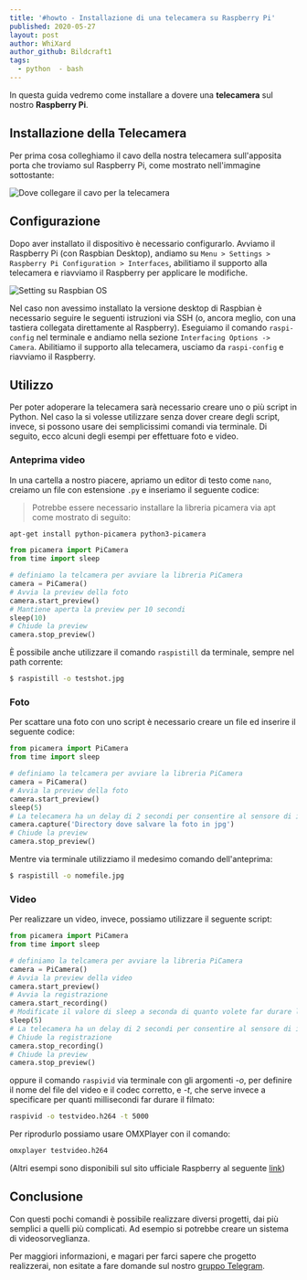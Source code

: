 ```yaml
---
title: '#howto - Installazione di una telecamera su Raspberry Pi'
published: 2020-05-27
layout: post
author: WhiXard
author_github: Bildcraft1
tags:
  - python  - bash
---
```

In questa guida vedremo come installare a dovere una **telecamera** sul nostro **Raspberry Pi**.

## Installazione della Telecamera

Per prima cosa colleghiamo il cavo della nostra telecamera sull'apposita porta che troviamo sul Raspberry Pi, come mostrato nell'immagine sottostante:

![Dove collegare il cavo per la telecamera](storage/IMG_20200501_142244.jpg)

## Configurazione

Dopo aver installato il dispositivo è necessario configurarlo. Avviamo il Raspberry Pi (con Raspbian Desktop), andiamo su `Menu > Settings > Raspberry Pi Configuration > Interfaces`, abilitiamo il supporto alla telecamera e riavviamo il Raspberry per applicare le modifiche.

![Setting su Raspbian OS](storage/enable-raspberry-pi-camera.jpg)

Nel caso non avessimo installato la versione desktop di Raspbian è necessario seguire le seguenti istruzioni via SSH (o, ancora meglio, con una tastiera collegata direttamente al Raspberry). Eseguiamo il comando `raspi-config` nel terminale e andiamo nella sezione `Interfacing Options -> Camera`. Abilitiamo il supporto alla telecamera, usciamo da `raspi-config` e riavviamo il Raspberry.

## Utilizzo

Per poter adoperare la telecamera sarà necessario creare uno o più script in Python. Nel caso la si volesse utilizzare senza dover creare degli script, invece, si possono usare dei semplicissimi comandi via terminale. Di seguito, ecco alcuni degli esempi per effettuare foto e video.

### Anteprima video

In una cartella a nostro piacere, apriamo un editor di testo come `nano`, creiamo un file con estensione `.py` e inseriamo il seguente codice:

> Potrebbe essere necessario installare la libreria picamera via apt come mostrato di seguito:
```bash
apt-get install python-picamera python3-picamera
```

```python
from picamera import PiCamera
from time import sleep

# definiamo la telcamera per avviare la libreria PiCamera
camera = PiCamera()
# Avvia la preview della foto
camera.start_preview()
# Mantiene aperta la preview per 10 secondi
sleep(10)
# Chiude la preview
camera.stop_preview()
```

È possibile anche utilizzare il comando `raspistill` da terminale, sempre nel path corrente:

```bash
$ raspistill -o testshot.jpg
```

### Foto

Per scattare una foto con uno script è necessario creare un file ed inserire il seguente codice:

```python
from picamera import PiCamera
from time import sleep

# definiamo la telcamera per avviare la libreria PiCamera
camera = PiCamera()
# Avvia la preview della foto
camera.start_preview()
sleep(5)
# La telecamera ha un delay di 2 secondi per consentire al sensore di impostare la luminosità
camera.capture('Directory dove salvare la foto in jpg')
# Chiude la preview
camera.stop_preview()
```
Mentre via terminale utilizziamo il medesimo comando dell'anteprima:

```bash
$ raspistill -o nomefile.jpg
```

### Video

Per realizzare un video, invece, possiamo utilizzare il seguente script:

```python
from picamera import PiCamera
from time import sleep

# definiamo la telcamera per avviare la libreria PiCamera
camera = PiCamera()
# Avvia la preview della video
camera.start_preview()
# Avvia la registrazione
camera.start_recording()
# Modificate il valore di sleep a seconda di quanto volete far durare la registrazione in sec
sleep(5)
# La telecamera ha un delay di 2 secondi per consentire al sensore di impostare la luminosità
# Chiude la registrazione
camera.stop_recording()
# Chiude la preview
camera.stop_preview()
```

oppure il comando `raspivid` via terminale con gli argomenti _-o_, per definire il nome del file del video e il codec corretto, e _-t_, che serve invece a specificare per quanti millisecondi far durare il filmato:

```bash
raspivid -o testvideo.h264 -t 5000
```

Per riprodurlo possiamo usare OMXPlayer con il comando:

```bash
omxplayer testvideo.h264
```

(Altri esempi sono disponibili sul sito ufficiale Raspberry al seguente [link](https://www.raspberrypi.org/camera))

## Conclusione

Con questi pochi comandi è possibile realizzare diversi progetti, dai più semplici a quelli più complicati. Ad esempio si potrebbe creare un sistema di videosorveglianza.

Per maggiori informazioni, e magari per farci sapere che progetto realizzerai, non esitate a fare domande sul nostro [gruppo Telegram](https://t.me/linuxpeople).

